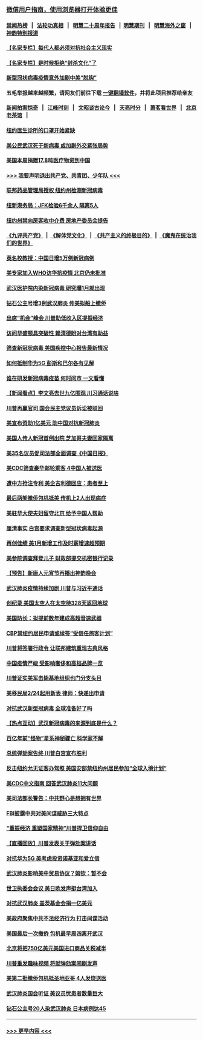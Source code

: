 ### [微信用户指南，使用浏览器打开体验更佳](https://github.com/gfw-breaker/banned-news1/blob/master/indexes/wechat-guide.md?t=0)
#### [禁闻热榜](热点新闻.md?t=0)  &nbsp;&nbsp;|&nbsp;&nbsp; [法轮功真相](https://github.com/gfw-breaker/truth/blob/master/README.md?t=0) &nbsp;&nbsp;|&nbsp;&nbsp; [明慧二十周年报告](https://github.com/gfw-breaker/mh-reports/blob/master/README.md?t=0) &nbsp;&nbsp;|&nbsp;&nbsp;[明慧期刊](https://github.com/gfw-breaker/mh-qikan) &nbsp;&nbsp;|&nbsp;&nbsp; [明慧海外之窗](https://github.com/gfw-breaker/mh-news/blob/master/README.md?t=0) &nbsp;&nbsp;|&nbsp;&nbsp; [神韵特别报道](https://github.com/gfw-breaker/mh-news/blob/master/shenyun.md?t=0)
#### [【名家专栏】每代人都必须对抗社会主义现实](../pages/nsc412/n11831412.md?t=02091011) 
#### [【名家专栏】是时候拒绝“封杀文化”了](../pages/nsc412/n11814093.md?t=02091011) 
#### [新型冠状病毒疫情意外加剧中美“脱钩”](../pages/nsc412/n11854475.md?t=02091011) 
#### 五毛举报越来越频繁，请网友们前往下载 [一键翻墙软件](https://github.com/gfw-breaker/ssr-accounts)，并将此项目推荐给亲友
#### [新闻拍案惊奇](https://github.com/gfw-breaker/banned-news1/blob/master/pages/link4.md) &nbsp;&nbsp;|&nbsp;&nbsp; [江峰时刻](https://github.com/gfw-breaker/banned-news1/blob/master/pages/link4.md) &nbsp;&nbsp;|&nbsp;&nbsp; [文昭谈古论今](https://github.com/gfw-breaker/banned-news1/blob/master/pages/link4.md) &nbsp;&nbsp;|&nbsp;&nbsp; [天亮时分](https://github.com/gfw-breaker/banned-news1/blob/master/pages/link4.md) &nbsp;&nbsp;|&nbsp;&nbsp; [萧茗看世界](https://github.com/gfw-breaker/banned-news1/blob/master/pages/link4.md) &nbsp;&nbsp;|&nbsp;&nbsp; [北京老茶馆](https://github.com/gfw-breaker/banned-news1/blob/master/pages/link4.md) &nbsp;&nbsp;|&nbsp;&nbsp; 
#### [纽约医生诊所的口罩开始紧缺](../pages/nsc412/n11853364.md?t=02091011) 
#### [美公民武汉死于新病毒 或加剧外交紧张局势](../pages/nsc412/n11854331.md?t=02091011) 
#### [美国本周捐赠17.8吨医疗物资到中国](../pages/nsc412/n11854269.md?t=02091011) 
#### [>>> 我要声明退出共产党、共青团、少年队 <<<](https://github.com/begood0513/goodnews/blob/master/quit/letter.md) 
#### [联邦药品管理局授权  纽约州检测新冠病毒](../pages/nsc412/n11853371.md?t=02091011) 
#### [纽新港务局：JFK检验6千余人  隔离5人](../pages/nsc412/n11853366.md?t=02091011) 
#### [纽约州禁向房客收中介费  房地产委员会提告](../pages/nsc412/n11853360.md?t=02091011) 
#### [《九评共产党》](https://github.com/begood0513/9ping.md/blob/master/README.md) &nbsp;|&nbsp; [《解体党文化》](../../../../jtdwh.md/blob/master/README.md)  &nbsp;|&nbsp; [《共产主义的终极目的》](../../../../gczydzjmd.md/blob/master/README.md) &nbsp;|&nbsp; [《魔鬼在统治我们的世界》](../../../../mgztzwmdsj.md/blob/master/README.md) 
#### [英名校教授：中国日增5万例新冠病例](../pages/nsc412/n11854174.md?t=02091011) 
#### [美专家加入WHO访华抗疫情 北京仍未批准](../pages/nsc412/n11854043.md?t=02091011) 
#### [武汉医护院内染新冠病毒 研究曝1月就出现](../pages/nsc412/n11852928.md?t=02091011) 
#### [钻石公主号增3例武汉肺炎 传美拟船上撤侨](../pages/nsc412/n11853240.md?t=02091011) 
#### [出席“机会”峰会 川普助低收入区提振经济](../pages/nsc412/n11853232.md?t=02091011) 
#### [访问华盛顿具突破性 赖清德盼对台湾有助益](../pages/nsc412/n11853129.md?t=02091011) 
#### [筛查新冠状病毒 美国疾控中心报告最新情况](../pages/nsc412/n11853070.md?t=02091011) 
#### [如何抵制华为5G 彭斯和巴尔各有见解](../pages/nsc412/n11852535.md?t=02091011) 
#### [谁在研发新冠病毒疫苗 何时问市 一文看懂](../pages/nsc412/n11852840.md?t=02091011) 
#### [【新闻看点】李文亮去世九亿围观 川习通话说啥](../pages/nsc412/n11852360.md?t=02091011) 
#### [川普再赢官司 国会民主党议员诉讼被驳回](../pages/nsc412/n11852287.md?t=02091011) 
#### [美宣布资助1亿美元 助中国对抗新冠肺炎](../pages/nsc412/n11852531.md?t=02091011) 
#### [美国人传人新冠首例出院 芝加哥夫妻回家隔离](../pages/nsc412/n11852452.md?t=02091011) 
#### [美35名议员促司法部全面调查《中国日报》](../pages/nsc412/n11852435.md?t=02091011) 
#### [美CDC筛查豪华邮轮乘客 4中国人被送医](../pages/nsc412/n11852085.md?t=02091011) 
#### [遭中方抢注专利 美企吉利德回应：患者至上](../pages/nsc412/n11852037.md?t=02091011) 
#### [最后两架撤侨包机抵美 传机上2人出现病症](../pages/nsc412/n11852173.md?t=02091011) 
#### [美驻华大使夫妇留守北京 给予中国人帮助](../pages/nsc412/n11852165.md?t=02091011) 
#### [厘清事实 白宫要求调查新型冠状病毒起源](../pages/nsc412/n11852106.md?t=02091011) 
#### [再创佳绩 美1月新增工作及时薪增速超预期](../pages/nsc412/n11852174.md?t=02091011) 
#### [美参院调查拜登儿子 财政部提交机密银行记录](../pages/nsc412/n11851808.md?t=02091011) 
#### [【预告】新唐人元宵节再播出神韵晚会](../pages/nsc412/n11843192.md?t=02091011) 
#### [武汉肺炎疫情持续加剧 川普与习近平通话](../pages/nsc412/n11851613.md?t=02091011) 
#### [创纪录 美国太空人在太空待328天返回地球](../pages/nsc412/n11851266.md?t=02091011) 
#### [美国防长：拟提前数年建成高超音速武器](../pages/nsc412/n11850959.md?t=02091011) 
#### [CBP禁纽约居民申请或续签“受信任旅客计划”](../pages/nsc412/n11850857.md?t=02091011) 
#### [川普将签署行政令 让联邦建筑重现古典风格](../pages/nsc412/n11850654.md?t=02091011) 
#### [中国疫情严峻 受影响奢侈和高档品牌一览](../pages/nsc412/n11850319.md?t=02091011) 
#### [川普证实美军击毙基地组织也门分支头目](../pages/nsc412/n11850383.md?t=02091011) 
#### [美移民局2/24起用新表 律师：快递出申请](../pages/nsc412/n11848220.md?t=02091011) 
#### [对抗武汉新型冠病毒 全球准备好了吗](../pages/nsc412/n11850142.md?t=02091011) 
#### [【热点互动】武汉新冠病毒的来源到底是什么？](../pages/nsc412/n11849749.md?t=02091011) 
#### [百亿年前“怪物”星系神秘骤亡 科学家不解](../pages/nsc412/n11849863.md?t=02091011) 
#### [总统弹劾案告终 川普白宫宣布胜利](../pages/nsc412/n11849985.md?t=02091011) 
#### [反击纽约允无证客办驾照  美国安部禁纽约州居民参加“全球入境计划”](../pages/nsc412/n11849828.md?t=02091011) 
#### [美CDC中文指南 回答武汉肺炎11大问题](../pages/nsc412/n11849703.md?t=02091011) 
#### [美司法部长警告：中共野心是想拥有世界](../pages/nsc412/n11849769.md?t=02091011) 
#### [FBI披露中共对美间谍威胁三大特点](../pages/nsc412/n11849700.md?t=02091011) 
#### [“重振经济 重塑国家精神”川普捍卫信仰自由](../pages/nsc412/n11849641.md?t=02091011) 
#### [【直播回放】川普发表关于弹劾案讲话](../pages/nsc412/n11849472.md?t=02091011) 
#### [对抗华为5G 美考虑投资诺基亚和爱立信](../pages/nsc412/n11849510.md?t=02091011) 
#### [武汉肺炎影响美中贸易协议？姆钦：暂不会](../pages/nsc412/n11849497.md?t=02091011) 
#### [世卫执委会会议 美日欧发声挺台湾加入](../pages/nsc412/n11849433.md?t=02091011) 
#### [对抗武汉肺炎 盖茨基金会捐一亿美元](../pages/nsc412/n11848953.md?t=02091011) 
#### [美政府聚焦中共不法经济行为 打击间谍活动](../pages/nsc412/n11849322.md?t=02091011) 
#### [美国最后一次撤侨 包机最早周四离开武汉](../pages/nsc412/n11849395.md?t=02091011) 
#### [北京将把750亿美元美国进口商品关税减半](../pages/nsc412/n11848896.md?t=02091011) 
#### [川普重发趣味视频 将就弹劾案闹剧发声](../pages/nsc412/n11848715.md?t=02091011) 
#### [美第二批撤侨包机抵圣地亚哥 4人发烧送医](../pages/nsc412/n11847923.md?t=02091011) 
#### [武汉肺炎国会听证 美议员忧患者数量巨大](../pages/nsc412/n11844851.md?t=02091011) 
#### [钻石公主号20人染武汉肺炎 日本病例达45](../pages/nsc412/n11847823.md?t=02091011) 

----
#### [ >>> 更早内容 <<< ](../indexes/nsc412-earlier.md)
